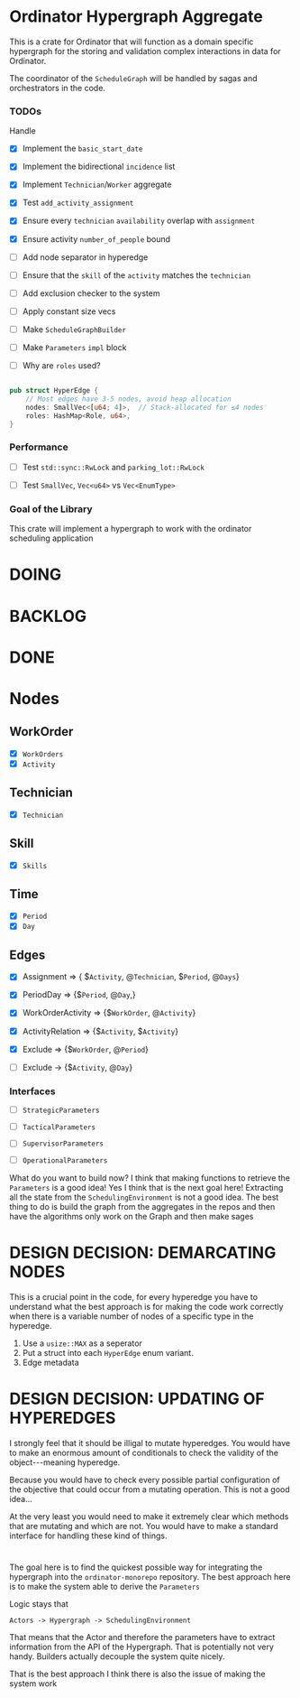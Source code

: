 # Ordinator Hypergraph Aggregate


This is a crate for Ordinator that will function as a domain specific hypergraph
for the storing and validation complex interactions in  data for Ordinator.

The coordinator of the `ScheduleGraph` will be handled by sagas and orchestrators
in the code.

### TODOs 

Handle 
- [x] Implement the `basic_start_date`
- [x] Implement the bidirectional `incidence` list
- [x] Implement `Technician`/`Worker` aggregate

- [x] Test `add_activity_assignment`
- [x] Ensure every `technician` `availability` overlap with `assignment`

- [x] Ensure activity `number_of_people` bound


- [ ] Add node separator in hyperedge
- [ ] Ensure that the `skill` of the `activity` matches the `technician`
- [ ] Add exclusion checker to the system
- [ ] Apply constant size vecs
- [ ] Make `ScheduleGraphBuilder`
- [ ] Make `Parameters` `impl` block


- [ ] Why are `roles` used?
```rust

pub struct HyperEdge { 
    // Most edges have 3-5 nodes, avoid heap allocation
    nodes: SmallVec<[u64; 4]>,  // Stack-allocated for ≤4 nodes
    roles: HashMap<Role, u64>,
}
```


### Performance
- [ ] Test `std::sync::RwLock` and `parking_lot::RwLock`
- [ ] Test `SmallVec`, `Vec<u64>` vs `Vec<EnumType>`


### Goal of the Library
This crate will implement a hypergraph to work with the
ordinator scheduling application


# DOING

# BACKLOG

# DONE 

# Nodes
## WorkOrder
- [x] `WorkOrders`
- [x] `Activity`

## Technician
- [x] `Technician`

## Skill
- [x] `Skills`

## Time
- [x] `Period`
- [x] `Day`

## Edges
- [x] Assignment => { $`Activity`, @`Technician`, $`Period`, @`Days`}
- [x] PeriodDay => {$`Period`, @`Day`,}
- [x] WorkOrderActivity => {$`WorkOrder`, @`Activity`}
- [x] ActivityRelation => {$`Activity`, $`Activity`}
- [x] Exclude => {$`WorkOrder`, @`Period`}

- [ ] Exclude -> {$`Activity`, @`Day`}

### Interfaces
- [ ] `StrategicParameters`
- [ ] `TacticalParameters`
- [ ] `SupervisorParameters`
- [ ] `OperationalParameters`


What do you want to build now? I think that making functions to retrieve the
`Parameters` is a good idea! Yes I think that is the next goal here! Extracting
all the state from the `SchedulingEnvironment` is not a good idea. The best
thing to do is build the graph from the aggregates in the repos and then
have the algorithms only work on the Graph and then make sages 

# DESIGN DECISION: DEMARCATING NODES
This is a crucial point in the code, for every hyperedge you have to understand what the
best approach is for making the code work correctly when there is a
variable number of nodes of a specific type in the hyperedge.

1. Use a `usize::MAX` as a seperator
2. Put a struct into each `HyperEdge` enum variant.
3. Edge metadata

# DESIGN DECISION: UPDATING OF HYPEREDGES
I strongly feel that it should be illigal to mutate hyperedges. You would
have to make an enormous amount of conditionals to check the validity of the
object---meaning hyperedge.

Because you would have to check every possible partial configuration of the
objective that could occur from a mutating operation. This is not a good idea...

At the very least you would need to make it extremely clear which methods that
are mutating and which are not. You would have to make a standard interface for
handling these kind of things.

# 


The goal here is to find the quickest possible way for integrating the hypergraph into
the `ordinator-monorepo` repository. The best approach here is to make the system
able to derive the `Parameters`

Logic stays that

```
Actors -> Hypergraph -> SchedulingEnvironment
````


That means that the Actor and therefore the parameters have to
extract information from the API of the Hypergraph. That is potentially
not very handy. Builders actually decouple the system quite nicely. 



That is the best approach I think there is also the issue of making the
system work 
